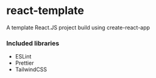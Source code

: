 # react-template
A template React.JS project build using create-react-app

### Included libraries

- ESLint
- Prettier
- TailwindCSS
